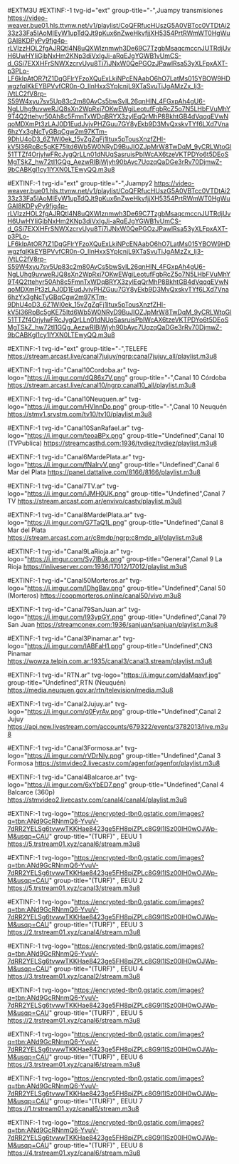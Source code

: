 #EXTM3U 
#EXTINF:-1 tvg-id="ext" group-title="-",Juampy transmisiones
https://video-weaver.bue01.hls.ttvnw.net/v1/playlist/CoQFRfucHUszG5A0VBTcc0VTDtAi233z33Fa5IAoMIEyW1upTdQJt9pKux6nZweHkvfjjXH5354PrtRWmWT0HgWuGAI8KDPyPy9fjg4p-rLVIzzHOL2fgAJRQtl4N8uQXWlznmwh3De69C7TzgbMsaqcmccnJUTRdjUvH6UwHYIiGjbNxHm2KNp3diVxIgJi-aRqEJgYGWB1vUmCS-d_GSi7EXXHFrSNWXzcrvUyu8Ti7iJNxW0QePGOzJPawlRsa53yXLFpxAXT-p3PLo-LF6klpAtOR7tZ1DqGFlrYFzoXQuExLkiNPcENAabO6hO7LatMs015YBOW9HDwgzfqlKkEYBPVvfCR0n-O_IInHxxSYpIcnjL9XTaSvuTiJgAMzZx_lj3-iVtLC2fV8rp-S59W4xyu7sv5Up83c2m80AvCs5bwSvIL26qnHlN_4FGxpAh4gU6-NgLUhg9uvweRJQ8sXn2WpRxj7OKwEWgiLeotufFgbRcZ5o7N5LHbFVuMhY9T4Q2ttehyr50Ah8c5FmnTxWDqBRYX3zylEqQrMhP8BkhtGB4dVqqqEVwNqoMDXmPt3zLAJ0D1EudJvjvPHZGuu7GY8yEkb9D3MvQxskvTYf6LXd7Vna6hzYx3gNcTyGBqCgw2m97KTm-9DhU4oD3_6Z1WI0ek_15vZgZqFj1Itux5pTousXnzfZHI-kV5l36RpBc5gKE75Itd6Wb5W0NRyD9BuJIOZJpMrW8TwDqM_9yCRLWtoGl51TTZf4OrjylwFRcJygQrLLn01dNUqSasruisPbIWcAX6tzeVKTPDYo6t5DEoSMgTSkZ_hw72tI1GQg_AezwRlBjWjyh90bAyc7UqzqQaDGe3rRv70DjmwZ-9bCABKgl1cy1lYXN0LTEwyQQ.m3u8

#EXTINF:-1 tvg-id="ext" group-title="-",Juampy2
https://video-weaver.bue01.hls.ttvnw.net/v1/playlist/CoQFRfucHUszG5A0VBTcc0VTDtAi233z33Fa5IAoMIEyW1upTdQJt9pKux6nZweHkvfjjXH5354PrtRWmWT0HgWuGAI8KDPyPy9fjg4p-rLVIzzHOL2fgAJRQtl4N8uQXWlznmwh3De69C7TzgbMsaqcmccnJUTRdjUvH6UwHYIiGjbNxHm2KNp3diVxIgJi-aRqEJgYGWB1vUmCS-d_GSi7EXXHFrSNWXzcrvUyu8Ti7iJNxW0QePGOzJPawlRsa53yXLFpxAXT-p3PLo-LF6klpAtOR7tZ1DqGFlrYFzoXQuExLkiNPcENAabO6hO7LatMs015YBOW9HDwgzfqlKkEYBPVvfCR0n-O_IInHxxSYpIcnjL9XTaSvuTiJgAMzZx_lj3-iVtLC2fV8rp-S59W4xyu7sv5Up83c2m80AvCs5bwSvIL26qnHlN_4FGxpAh4gU6-NgLUhg9uvweRJQ8sXn2WpRxj7OKwEWgiLeotufFgbRcZ5o7N5LHbFVuMhY9T4Q2ttehyr50Ah8c5FmnTxWDqBRYX3zylEqQrMhP8BkhtGB4dVqqqEVwNqoMDXmPt3zLAJ0D1EudJvjvPHZGuu7GY8yEkb9D3MvQxskvTYf6LXd7Vna6hzYx3gNcTyGBqCgw2m97KTm-9DhU4oD3_6Z1WI0ek_15vZgZqFj1Itux5pTousXnzfZHI-kV5l36RpBc5gKE75Itd6Wb5W0NRyD9BuJIOZJpMrW8TwDqM_9yCRLWtoGl51TTZf4OrjylwFRcJygQrLLn01dNUqSasruisPbIWcAX6tzeVKTPDYo6t5DEoSMgTSkZ_hw72tI1GQg_AezwRlBjWjyh90bAyc7UqzqQaDGe3rRv70DjmwZ-9bCABKgl1cy1lYXN0LTEwyQQ.m3u8

#EXTINF:-1 tvg-id="ext" group-title="-",TELEFE
https://stream.arcast.live/canal7jujuy/ngrp:canal7jujuy_all/playlist.m3u8



#EXTINF:-1 tvg-id="Canal10Cordoba.ar" tvg-logo="https://i.imgur.com/dQ86x7V.png" group-title="-",Canal 10 Córdoba 
https://stream.arcast.live/canal10/ngrp:canal10_all/playlist.m3u8

#EXTINF:-1 tvg-id="Canal10Neuquen.ar" tvg-logo="https://i.imgur.com/HVlnnDo.png" group-title="-",Canal 10 Neuquén 
https://stmv1.srvstm.com/tv10/tv10/playlist.m3u8


#EXTINF:-1 tvg-id="Canal10SanRafael.ar" tvg-logo="https://i.imgur.com/teoaBPx.png" group-title="Undefined",Canal 10 (TVPublica)
https://streamcasthd.com:1936/tvdiez/tvdiez/playlist.m3u8


#EXTINF:-1 tvg-id="Canal6MardePlata.ar" tvg-logo="https://i.imgur.com/fNaIrvV.png" group-title="Undefined",Canal 6 Mar del Plata
https://panel.dattalive.com/8166/8166/playlist.m3u8


#EXTINF:-1 tvg-id="Canal7TV.ar" tvg-logo="https://i.imgur.com/iJMH0UK.png" group-title="Undefined",Canal 7 TV 
https://stream.arcast.com.ar/envivo/castv/playlist.m3u8


#EXTINF:-1 tvg-id="Canal8MardelPlata.ar" tvg-logo="https://i.imgur.com/G7TaQ1L.png" group-title="Undefined",Canal 8 Mar del Plata
https://stream.arcast.com.ar/c8mdp/ngrp:c8mdp_all/playlist.m3u8


#EXTINF:-1 tvg-id="Canal9LaRioja.ar" tvg-logo="https://i.imgur.com/Sy7lBuk.png" group-title="General",Canal 9 La Rioja
https://inliveserver.com:1936/17012/17012/playlist.m3u8

#EXTINF:-1 tvg-id="Canal50Morteros.ar" tvg-logo="https://i.imgur.com/IDhgBav.png" group-title="Undefined",Canal 50 (Morteros)
https://coopmorteros.online/canal50/vivo.m3u8

#EXTINF:-1 tvg-id="Canal79SanJuan.ar" tvg-logo="https://i.imgur.com/I93ypGY.png" group-title="Undefined",Canal 79 San Juan 
https://streamconex.com:1936/sanjuan/sanjuan/playlist.m3u8

#EXTINF:-1 tvg-id="Canal3Pinamar.ar" tvg-logo="https://i.imgur.com/IABFaH1.png" group-title="Undefined",CN3 Pinamar 
https://wowza.telpin.com.ar:1935/canal3/canal3.stream/playlist.m3u8

#EXTINF:-1 tvg-id="RTN.ar" tvg-logo="https://i.imgur.com/daMqavf.jpg" group-title="Undefined",RTN (Neuquén) 
https://media.neuquen.gov.ar/rtn/television/media.m3u8

#EXTINF:-1 tvg-id="Canal2Jujuy.ar" tvg-logo="https://i.imgur.com/q0FyrAv.png" group-title="Undefined",Canal 2 Jujuy 
https://api.new.livestream.com/accounts/679322/events/3782013/live.m3u8

#EXTINF:-1 tvg-id="Canal3Formosa.ar" tvg-logo="https://i.imgur.com/rVDrNIy.png" group-title="Undefined",Canal 3 Formosa 
https://stmvideo2.livecastv.com/agenfor/agenfor/playlist.m3u8

#EXTINF:-1 tvg-id="Canal4Balcarce.ar" tvg-logo="https://i.imgur.com/6xYbED7.png" group-title="Undefined",Canal 4 Balcarce (360p)
https://stmvideo2.livecastv.com/canal4/canal4/playlist.m3u8

#EXTINF:-1 tvg-logo="https://encrypted-tbn0.gstatic.com/images?q=tbn:ANd9GcRNnmQ6-YvuV-7dRR2YELSg6tvwwTKKHae8423ge5FH8piZPLc8G9l1lSz00IH0wOJWp-M&usqp=CAU" group-title="(TURF)" , EEUU 1 
https://5.trstream01.xyz/canal6/stream.m3u8

#EXTINF:-1 tvg-logo="https://encrypted-tbn0.gstatic.com/images?q=tbn:ANd9GcRNnmQ6-YvuV-7dRR2YELSg6tvwwTKKHae8423ge5FH8piZPLc8G9l1lSz00IH0wOJWp-M&usqp=CAU" group-title="(TURF)" , EEUU 2 
https://5.trstream01.xyz/canal3/stream.m3u8

#EXTINF:-1 tvg-logo="https://encrypted-tbn0.gstatic.com/images?q=tbn:ANd9GcRNnmQ6-YvuV-7dRR2YELSg6tvwwTKKHae8423ge5FH8piZPLc8G9l1lSz00IH0wOJWp-M&usqp=CAU" group-title="(TURF)" , EEUU 3 
https://2.trstream01.xyz/canal4/stream.m3u8

#EXTINF:-1 tvg-logo="https://encrypted-tbn0.gstatic.com/images?q=tbn:ANd9GcRNnmQ6-YvuV-7dRR2YELSg6tvwwTKKHae8423ge5FH8piZPLc8G9l1lSz00IH0wOJWp-M&usqp=CAU" group-title="(TURF)" , EEUU 4 
https://3.trstream01.xyz/canal2/stream.m3u8

#EXTINF:-1 tvg-logo="https://encrypted-tbn0.gstatic.com/images?q=tbn:ANd9GcRNnmQ6-YvuV-7dRR2YELSg6tvwwTKKHae8423ge5FH8piZPLc8G9l1lSz00IH0wOJWp-M&usqp=CAU" group-title="(TURF)" , EEUU 5
https://2.trstream01.xyz/canal6/stream.m3u8

#EXTINF:-1 tvg-logo="https://encrypted-tbn0.gstatic.com/images?q=tbn:ANd9GcRNnmQ6-YvuV-7dRR2YELSg6tvwwTKKHae8423ge5FH8piZPLc8G9l1lSz00IH0wOJWp-M&usqp=CAU" group-title="(TURF)" , EEUU 6 
https://3.trstream01.xyz/canal6/stream.m3u8

#EXTINF:-1 tvg-logo="https://encrypted-tbn0.gstatic.com/images?q=tbn:ANd9GcRNnmQ6-YvuV-7dRR2YELSg6tvwwTKKHae8423ge5FH8piZPLc8G9l1lSz00IH0wOJWp-M&usqp=CAU" group-title="(TURF)" , EEUU 7 
https://1.trstream01.xyz/canal6/stream.m3u8

#EXTINF:-1 tvg-logo="https://encrypted-tbn0.gstatic.com/images?q=tbn:ANd9GcRNnmQ6-YvuV-7dRR2YELSg6tvwwTKKHae8423ge5FH8piZPLc8G9l1lSz00IH0wOJWp-M&usqp=CAU" group-title="(TURF)" , EEUU 8 
https://4.trstream01.xyz/canal6/stream.m3u8

  




